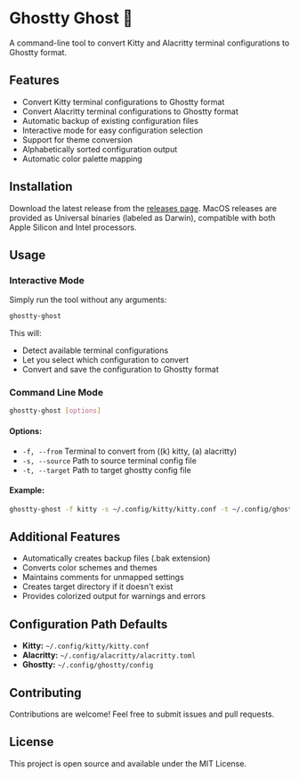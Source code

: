 # Ghostty Ghost 👻

A command-line tool to convert Kitty and Alacritty terminal configurations to Ghostty format.

## Features

- Convert Kitty terminal configurations to Ghostty format
- Convert Alacritty terminal configurations to Ghostty format
- Automatic backup of existing configuration files
- Interactive mode for easy configuration selection
- Support for theme conversion
- Alphabetically sorted configuration output
- Automatic color palette mapping

## Installation

Download the latest release from the [releases page](https://github.com/gambithunt/ghostty-ghost/releases/).
MacOS releases are provided as Universal binaries (labeled as Darwin), compatible with both Apple Silicon and Intel processors.

## Usage

### Interactive Mode

Simply run the tool without any arguments:

```sh
ghostty-ghost
```

This will:

- Detect available terminal configurations
- Let you select which configuration to convert
- Convert and save the configuration to Ghostty format

### Command Line Mode

```sh
ghostty-ghost [options]
```

#### Options:

- `-f, --from` Terminal to convert from ((k) kitty, (a) alacritty)
- `-s, --source` Path to source terminal config file
- `-t, --target` Path to target ghostty config file

#### Example:

```sh
ghostty-ghost -f kitty -s ~/.config/kitty/kitty.conf -t ~/.config/ghostty/config
```

## Additional Features

- Automatically creates backup files (.bak extension)
- Converts color schemes and themes
- Maintains comments for unmapped settings
- Creates target directory if it doesn't exist
- Provides colorized output for warnings and errors

## Configuration Path Defaults

- **Kitty:** `~/.config/kitty/kitty.conf`
- **Alacritty:** `~/.config/alacritty/alacritty.toml`
- **Ghostty:** `~/.config/ghostty/config`

## Contributing

Contributions are welcome! Feel free to submit issues and pull requests.

## License

This project is open source and available under the MIT License.
